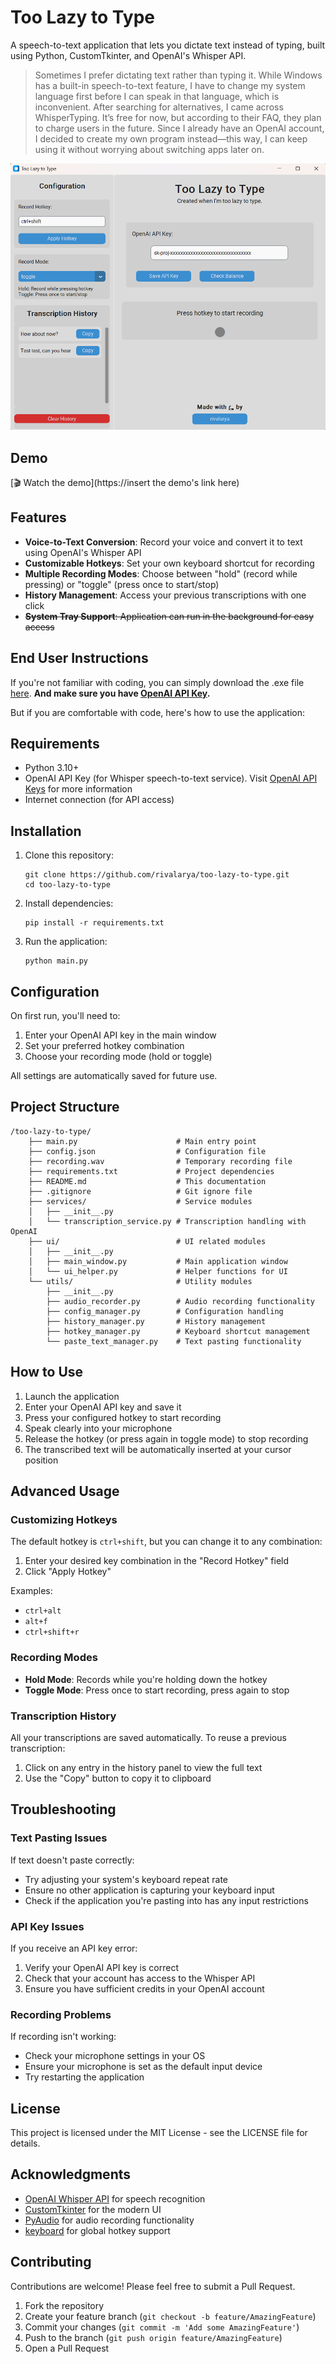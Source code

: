 # Too Lazy to Type

A speech-to-text application that lets you dictate text instead of typing, built using Python, CustomTkinter, and OpenAI's Whisper API.

> Sometimes I prefer dictating text rather than typing it. While Windows has a built-in speech-to-text feature, I have to change my system language first before I can speak in that language, which is inconvenient. After searching for alternatives, I came across WhisperTyping. It’s free for now, but according to their FAQ, they plan to charge users in the future. Since I already have an OpenAI account, I decided to create my own program instead—this way, I can keep using it without worrying about switching apps later on.

![Too Lazy to Type Screenshot](media/screenshot.png)

## Demo
[🎬 Watch the demo](https://insert the demo's link here)


## Features

- **Voice-to-Text Conversion**: Record your voice and convert it to text using OpenAI's Whisper API
- **Customizable Hotkeys**: Set your own keyboard shortcut for recording
- **Multiple Recording Modes**: Choose between "hold" (record while pressing) or "toggle" (press once to start/stop)
- **History Management**: Access your previous transcriptions with one click
- ~~**System Tray Support**: Application can run in the background for easy access~~

## End User Instructions
If you're not familiar with coding, you can simply download the .exe file [here](https://github.com/rivalarya/too-lazy-to-type/releases/latest). **And make sure you have  [OpenAI API Key](https://platform.openai.com/account/api-keys).**

But if you are comfortable with code, here's how to use the application:

## Requirements

- Python 3.10+
- OpenAI API Key (for Whisper speech-to-text service). Visit [OpenAI API Keys](https://platform.openai.com/account/api-keys) for more information
- Internet connection (for API access)

## Installation

1. Clone this repository:
   ```
   git clone https://github.com/rivalarya/too-lazy-to-type.git
   cd too-lazy-to-type
   ```

2. Install dependencies:
   ```
   pip install -r requirements.txt
   ```

3. Run the application:
   ```
   python main.py
   ```

## Configuration

On first run, you'll need to:

1. Enter your OpenAI API key in the main window
2. Set your preferred hotkey combination
3. Choose your recording mode (hold or toggle)

All settings are automatically saved for future use.

## Project Structure

```
/too-lazy-to-type/
    ├── main.py                      # Main entry point
    ├── config.json                  # Configuration file
    ├── recording.wav                # Temporary recording file
    ├── requirements.txt             # Project dependencies
    ├── README.md                    # This documentation
    ├── .gitignore                   # Git ignore file
    ├── services/                    # Service modules
    │   ├── __init__.py
    │   └── transcription_service.py # Transcription handling with OpenAI
    ├── ui/                          # UI related modules
    │   ├── __init__.py
    │   ├── main_window.py           # Main application window
    │   └── ui_helper.py             # Helper functions for UI
    └── utils/                       # Utility modules
        ├── __init__.py
        ├── audio_recorder.py        # Audio recording functionality
        ├── config_manager.py        # Configuration handling
        ├── history_manager.py       # History management
        ├── hotkey_manager.py        # Keyboard shortcut management
        └── paste_text_manager.py    # Text pasting functionality
```

## How to Use

1. Launch the application
2. Enter your OpenAI API key and save it
3. Press your configured hotkey to start recording
4. Speak clearly into your microphone
5. Release the hotkey (or press again in toggle mode) to stop recording
6. The transcribed text will be automatically inserted at your cursor position

## Advanced Usage

### Customizing Hotkeys

The default hotkey is `ctrl+shift`, but you can change it to any combination:
1. Enter your desired key combination in the "Record Hotkey" field
2. Click "Apply Hotkey"

Examples:
- `ctrl+alt`
- `alt+f`
- `ctrl+shift+r`

### Recording Modes

- **Hold Mode**: Records while you're holding down the hotkey
- **Toggle Mode**: Press once to start recording, press again to stop

### Transcription History

All your transcriptions are saved automatically. To reuse a previous transcription:
1. Click on any entry in the history panel to view the full text
2. Use the "Copy" button to copy it to clipboard

## Troubleshooting

### Text Pasting Issues

If text doesn't paste correctly:
- Try adjusting your system's keyboard repeat rate
- Ensure no other application is capturing your keyboard input
- Check if the application you're pasting into has any input restrictions

### API Key Issues

If you receive an API key error:
1. Verify your OpenAI API key is correct
2. Check that your account has access to the Whisper API
3. Ensure you have sufficient credits in your OpenAI account

### Recording Problems

If recording isn't working:
- Check your microphone settings in your OS
- Ensure your microphone is set as the default input device
- Try restarting the application

## License

This project is licensed under the MIT License - see the LICENSE file for details.

## Acknowledgments

- [OpenAI Whisper API](https://platform.openai.com/docs/guides/speech-to-text) for speech recognition
- [CustomTkinter](https://github.com/TomSchimansky/CustomTkinter) for the modern UI
- [PyAudio](https://people.csail.mit.edu/hubert/pyaudio/) for audio recording functionality
- [keyboard](https://github.com/boppreh/keyboard) for global hotkey support

## Contributing

Contributions are welcome! Please feel free to submit a Pull Request.

1. Fork the repository
2. Create your feature branch (`git checkout -b feature/AmazingFeature`)
3. Commit your changes (`git commit -m 'Add some AmazingFeature'`)
4. Push to the branch (`git push origin feature/AmazingFeature`)
5. Open a Pull Request